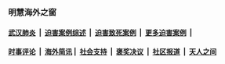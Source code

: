 
### 明慧海外之窗

####  [武汉肺炎](indexes/365.md?t=01132200) &nbsp;|&nbsp;  [迫害案例综述](indexes/328.md?t=01132200) &nbsp;|&nbsp; [迫害致死案例](indexes/277.md?t=01132200)  &nbsp;|&nbsp; [更多迫害案例](indexes/81.md?t=01132200)  &nbsp;|&nbsp; 
####  [时事评论](indexes/251.md?t=01132200) &nbsp;|&nbsp; [海外简讯](indexes/245.md?t=01132200)&nbsp;|&nbsp;  [社会支持](indexes/140.md?t=01132200) &nbsp;|&nbsp; [褒奖决议](indexes/282.md?t=01132200) &nbsp;|&nbsp; [社区报道](indexes/91.md?t=01132200)  &nbsp;|&nbsp; [天人之间](indexes/78.md?t=01132200) 


